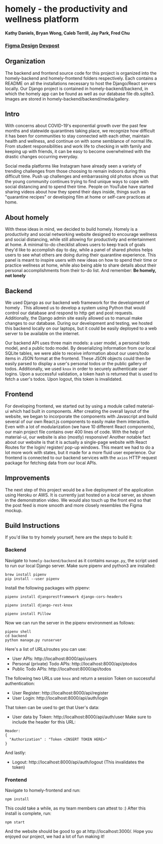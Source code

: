 # homely - the productivity and wellness platform
#### Kathy Daniels, Bryan Wong, Caleb Terrill, Jay Park, Fred Chu
### [Figma Design](https://www.figma.com/file/LgFWGLVNPVneEaJUmEv9mL/homely?node-id=0%3A1) [Devpost](https://devpost.com/software/homely-15mlc4)

## Organization 
The backend and frontend source code for this project is organized into the homely-backend and homely-frontend folders respectively. Each contains a README on all the installations necessary to host the Django/React servers locally. Our Django project is contained in homely-backend/backend, in which the homely app can be found as well as our database file db.sqlite3. Images are stored in homely-backend/backend/media/gallery. 

## Intro 
With concerns about COVID-19's exponential growth over the past few months and statewide quarantines taking place, we recognize how difficult it has been for communities to stay connected with each other, maintain health and wellness, and continue on with some semblance of normal life. From student responsibilities and work life to checking in with family and keeping up with friends, it can be easy to become overwhelmed with the drastic changes occurring everyday.

Social media platforms like Instagram have already seen a variety of trending challenges from those choosing to remain indoors during this difficult time. Push up challenges and embarrassing old photos show us that the young community continues trying to find unique ways to cope with social distancing and to spend their time. People on YouTube have started sharing videos about how they spend their days inside, things such as "quarantine recipes" or developing film at home or self-care practices at home.

## About homely
With these ideas in mind, we decided to build homely. Homely is a productivity and social networking website  designed to encourage wellness and social distancing, while still allowing for productivity and entertainment at home. A minimal to-do checklist allows users to keep track of goals they'd like to accomplish day to day, while a panel of shared photos helps users to see what others are doing during their quarantine experience. This panel is meant to inspire users with new ideas on how to spend their time or practice wellness at home, while also being able to share details about their personal accomplishments from their to-do list. And remember: **Be homely, not lonely**

## Backend
We used Django as our backend web framework for the development of homely . This allowed us to develop a system using Python that would control our database and respond to http get and post requests. Additionally, the Django admin site easily allowed us to manual make changes to our database. During our development and testing, we hosted this backend locally on our laptops, but it could be easily deployed to a web server to be available on the internet.

Our backend API uses three main models: a user model, a personal todo model, and a public todo model. By deserializing Information from our local SQLite tables, we were able to receive information about our users/todo items in JSON format at the frontend. These JSON objects could then be easily parsed to display a user's personal todos or the public gallery of todos. Additionally, we used `knox` in order to securely authenticate user logins. Upon a successful validation, a token hash is returned that is used to fetch a user's todos. Upon logout, this token is invalidated.

## Frontend
For developing frontend, we started out by using a module called material-ui which had built in components. After creating the  overall layout of the website, we began to incorporate the components with Javascript and build several of our own React.js components to easily make them interactive. Even with a lot of modularization (we have 10 different React components), our main project file contains over 400 lines of code. With the help of material-ui, our website is also (mostly) responsive! Another notable fact about our website is that it is actually a single-page website with React Routes for the login/ register/ pop-up windows. This meant we had to do a lot more work with states, but it made for a more fluid user experience. Our frontend is connected to our backend services with the `axios` HTTP request package for fetching data from our local APIs.

## Improvements
The next step of this project would be a live deployment of the application using Heroku or AWS. It is currently just hosted on a local server, as shown in the demonstration video. We would also touch up the front end so that the post feed is more smooth and more closely resembles the Figma mockup. 

## Build Instructions
If you'd like to try homely yourself, here are the steps to build it:

### Backend
Navigate to `homely-backend/backend` as it contains `manage.py`, the script used to run our local Django server. Make sure pipenv and python3 are installed:

```
brew install pipenv
pip install --user pipenv
```

Install the following packages with pipenv:

```
pipenv install djangorestframework django-cors-headers

pipenv install django-rest-knox

pipenv install Pillow
```

Now we can run the server in the pipenv environment as follows:

```
pipenv shell
cd backend
python manage.py runserver
```

Here's a list of URLs/routes you can use:
* User APIs: http://localhost:8000/api/users
* Personal (private) Todo APIs: http://localhost:8000/api/ptodos
* Public Todo APIs: http://localhost:8000/api/todos

The following two URLs use `knox` and return a session Token on successful authentication:
* User Register: http://localhost:8000/api/register
* User Login: http://localhost:8000/api/auth/login

That token can be used to get that User's data:
* User data by Token: http://localhost:8000/api/auth/user
Make sure to include the header for this URL:
```
Header:
{
  "Authorization" : "Token <INSERT TOKEN HERE>"
}
```
And lastly:
* Logout: http://localhost:8000/api/auth/logout
(This invalidates the token)

### Frontend
Navigate to homely-frontend and run:
```
npm install
```
This could take a while, as my team members can attest to :)
After this install is complete, run:
```
npm start
```
And the website should be good to go at http://localhost:3000/. Hope you enjoyed our project, we had a lot of fun making it!
